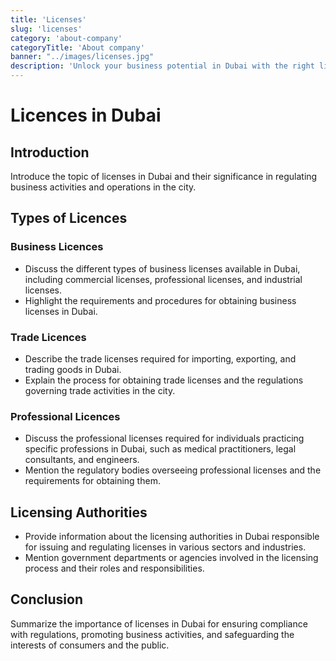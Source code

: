 ```yaml
---
title: 'Licenses'
slug: 'licenses'
category: 'about-company'
categoryTitle: 'About company'
banner: "../images/licenses.jpg"
description: 'Unlock your business potential in Dubai with the right licenses.'
---
```


# Licences in Dubai

## Introduction

Introduce the topic of licenses in Dubai and their significance in regulating business activities and operations in the city.

## Types of Licences

### Business Licences

- Discuss the different types of business licenses available in Dubai, including commercial licenses, professional licenses, and industrial licenses.
- Highlight the requirements and procedures for obtaining business licenses in Dubai.

### Trade Licences

- Describe the trade licenses required for importing, exporting, and trading goods in Dubai.
- Explain the process for obtaining trade licenses and the regulations governing trade activities in the city.

### Professional Licences

- Discuss the professional licenses required for individuals practicing specific professions in Dubai, such as medical practitioners, legal consultants, and engineers.
- Mention the regulatory bodies overseeing professional licenses and the requirements for obtaining them.

## Licensing Authorities

- Provide information about the licensing authorities in Dubai responsible for issuing and regulating licenses in various sectors and industries.
- Mention government departments or agencies involved in the licensing process and their roles and responsibilities.

## Conclusion

Summarize the importance of licenses in Dubai for ensuring compliance with regulations, promoting business activities, and safeguarding the interests of consumers and the public.
